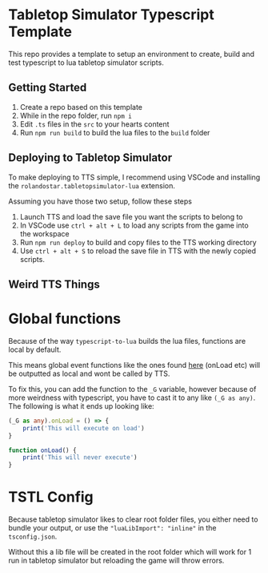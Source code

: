 # Tabletop Simulator Typescript Template

This repo provides a template to setup an environment to create, build and test typescript to lua tabletop simulator scripts.


## Getting Started

1. Create a repo based on this template
2. While in the repo folder, run `npm i`
3. Edit `.ts` files in the `src` to your hearts content
4. Run `npm run build` to build the lua files to the `build` folder

## Deploying to Tabletop Simulator

To make deploying to TTS simple, I recommend using VSCode and installing the `rolandostar.tabletopsimulator-lua` extension.

Assuming you have those two setup, follow these steps

1. Launch TTS and load the save file you want the scripts to belong to
2. In VSCode use `ctrl + alt + L` to load any scripts from the game into the workspace
3. Run `npm run deploy` to build and copy files to the TTS working directory
4. Use `ctrl + alt + S` to reload the save file in TTS with the newly copied scripts.


## Weird TTS Things

# Global functions
Because of the way `typescript-to-lua` builds the lua files, functions are local by default.

This means global event functions like the ones found [here](https://api.tabletopsimulator.com/events/) (onLoad etc) will be outputted as local and wont be called by TTS.

To fix this, you can add the function to the `_G` variable, however because of more weirdness with typescript, you have to cast it to any like `(_G as any)`. The following is what it ends up looking like:

``` Typescript
(_G as any).onLoad = () => {
    print('This will execute on load')
}

function onLoad() {
    print('This will never execute')
}
```

# TSTL Config
Because tabletop simulator likes to clear root folder files, you either need to bundle your output, or use the `"luaLibImport": "inline"` in the `tsconfig.json`.

Without this a lib file will be created in the root folder which will work for 1 run in tabletop simulator but reloading the game will throw errors.
